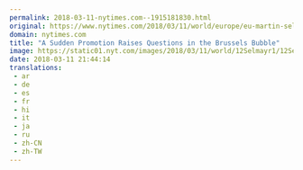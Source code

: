 ```yaml
---
permalink: 2018-03-11-nytimes.com--1915181830.html
original: https://www.nytimes.com/2018/03/11/world/europe/eu-martin-selmayr-commission.html?partner=rss&amp;emc=rss
domain: nytimes.com
title: "A Sudden Promotion Raises Questions in the Brussels Bubble"
image: https://static01.nyt.com/images/2018/03/11/world/12Selmayr1/12Selmayr1-mediumThreeByTwo440.jpg
date: 2018-03-11 21:44:14
translations: 
 - ar
 - de
 - es
 - fr
 - hi
 - it
 - ja
 - ru
 - zh-CN
 - zh-TW
---
```


